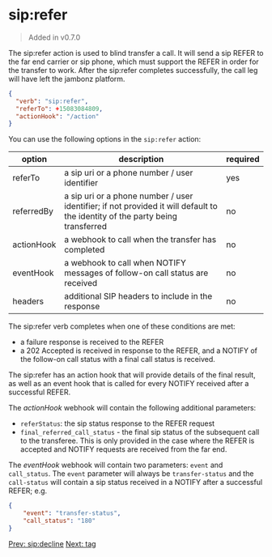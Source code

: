 # sip:refer
> Added in v0.7.0

The sip:refer action is used to blind transfer a call.  It will send a sip REFER to the far end carrier or sip phone, which must support the REFER in order for the transfer to work. After the sip:refer completes successfully, the call leg will have left the jambonz platform.

```json
{
  "verb": "sip:refer",
  "referTo": +15083084809,
  "actionHook": "/action"
}
```

You can use the following options in the `sip:refer` action:

| option        | description | required  |
| ------------- |-------------| -----|
| referTo | a sip uri or a phone number / user identifier | yes |
| referredBy | a sip uri or a phone number / user identifier; if not provided it will default to the identity of the party being transferred | no |
| actionHook | a webhook to call when the transfer has completed | no |
| eventHook | a webhook to call when NOTIFY messages of follow-on call status are received | no |
| headers | additional SIP headers to include in the response | no

The sip:refer verb completes when one of these conditions are met:
- a failure response is received to the REFER
- a 202 Accepted is received in response to the REFER, and a NOTIFY of the follow-on call status with a final call status is received.

The sip:refer has an action hook that will provide details of the final result, as well as an event hook that is called for every NOTIFY received after a successful REFER.

The *actionHook* webhook will contain the following additional parameters:

- `referStatus`: the sip status response to the REFER request
- `final_referred_call_status` - the final sip status of the subsequent call to the transferee.  This is only provided in the case where the REFER is accepted and NOTIFY requests are received from the far end.

The *eventHook* webhook will contain two parameters: `event` and `call_status`.  The `event` parameter will always be `transfer-status` and the `call-status` will contain a sip status received in a NOTIFY after a successful REFER; e.g.
```json
{
	"event": "transfer-status",
	"call_status": "180"
}
```

<p class="flex">
<a href="/docs/webhooks/sip-decline">Prev: sip:decline</a>
<a href="/docs/webhooks/tag">Next: tag</a>
</p>
